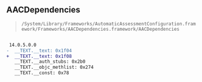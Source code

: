 ## AACDependencies

> `/System/Library/Frameworks/AutomaticAssessmentConfiguration.framework/Frameworks/AACDependencies.framework/AACDependencies`

```diff

 14.0.5.0.0
-  __TEXT.__text: 0x1f04
+  __TEXT.__text: 0x1f08
   __TEXT.__auth_stubs: 0x2b0
   __TEXT.__objc_methlist: 0x274
   __TEXT.__const: 0x78

```
